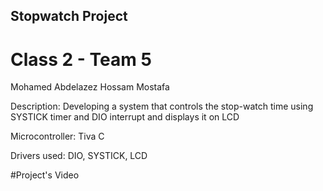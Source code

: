 ## Stopwatch Project 

# Class 2 - Team 5
Mohamed Abdelazez
Hossam Mostafa

Description: Developing a system that controls the stop-watch time using SYSTICK timer and DIO interrupt and displays it on LCD

Microcontroller: Tiva C

Drivers used: DIO, SYSTICK, LCD

#Project's Video
